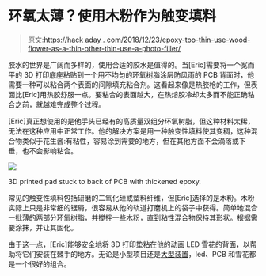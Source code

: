 # 环氧太薄？使用木粉作为触变填料

> 原文:[https://hack aday . com/2018/12/23/epoxy-too-thin-use-wood-flower-as-a-thin-other-thin-use-a-photo-filler/](https://hackaday.com/2018/12/23/epoxy-too-thin-use-wood-flour-as-a-thixotropic-filler/)

胶水的世界是广阔而多样的，使用合适的胶水是值得的。当[Eric]需要将一个宽而平的 3D 打印底座粘贴到一个用不均匀的环氧树脂涂层防风雨的 PCB 背面时，他需要一种可以粘合两个表面的间隙填充粘合剂。这看起来像是热胶枪的工作，但表面比[Eric]用热胶舒服一点。要粘合的表面越大，在热熔胶冷却太多而不能正确粘合之前，就越难完成整个过程。

[Eric]真正想使用的是他手头已经有的高质量双组分环氧树脂，但这种材料太稀，无法在这种应用中正常工作。他的解决方案是用一种触变性填料使其变稠，这种混合物类似于花生酱:有粘性，容易涂到需要的地方，但在其他方面不会滴落或下垂，也不会影响粘合。

![](../Images/46d25de630a9a91683581eeec7be67de.png)

3D printed pad stuck to back of PCB with thickened epoxy.

常见的触变性填料包括研磨的二氧化硅或塑料纤维，但[Eric]选择的是木粉。木粉实际上只是非常细的锯屑，很容易从他的轨道打磨机上的袋子中获得。简单地混合一批薄的两部分环氧树脂，并搅拌一些木粉，直到粘性混合物保持其形状。根据需要涂抹，并让其固化。

由于这一点，[Eric]能够安全地将 3D 打印垫粘在他的动画 LED 雪花的背面，以帮助将它们安装在棘手的地方。无论是小型项目还是[大型装置](https://hackaday.com/2016/09/28/sim-card-connectors-and-white-pcbs-make-huge-led-snowflakes-happen/)，led、PCB 和雪花都是一个很好的组合。